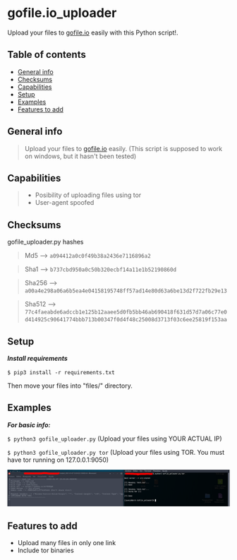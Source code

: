 # gofile.io_uploader
Upload your files to [gofile.io](https://gofile.io) easily with this Python script!. 

## Table of contents
* [General info](#general-info)
* [Checksums](#checksums)
* [Capabilities](#capabilities)
* [Setup](#setup)
* [Examples](#Examples)
* [Features to add](#Features-to-add)


## General info
>Upload your files to [gofile.io](https://gofile.io) easily. (This script is supposed to work on windows, but it hasn't been tested)

## Capabilities

>- Posibility of uploading files using tor
>- User-agent spoofed

## Checksums
gofile_uploader.py hashes

>Md5 --> `a094412a0c0f49b38a2436e7116896a2`

>Sha1 --> `b737cbd950a0c50b320ecbf14a11e1b52190860d`

>Sha256 --> `a00a4e298a06a6b5ea4e04158195748ff57ad14e80d63a6be13d2f722fb29e13`

>Sha512 --> `77c4faeabde6adccb1e125b12aaee5d0fb5bb46ab690418f631d57d7a06c77e0d414925c90641774bbb713b00347f0d4f48c25008d3713f03c6ee25819f153aa`

## Setup

***Install requirements***

`$ pip3 install -r requirements.txt`

Then move your files into "files/" directory.

## Examples

***For basic info:***

`$ python3 gofile_uploader.py` (Upload your files using YOUR ACTUAL IP)

`$ python3 gofile_uploader.py tor` (Upload your files using TOR. You must have tor running on 127.0.0.1:9050)

![alt text](example.png)

## Features to add

- Upload many files in only one link
- Include tor binaries
